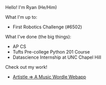 Hello!
I'm Ryan (He/Him)

What I'm up to:
- First Robotics Challenge (#6502)

What I've done (the big things):
- AP CS
- Tufts Pre-college Python 201 Course
- Datascience Internship at UNC Chapel Hill

Check out my work!
- [Artistle => A Music Wordle Webapp](https://ryfi.pythonanywhere.com/single-player)
